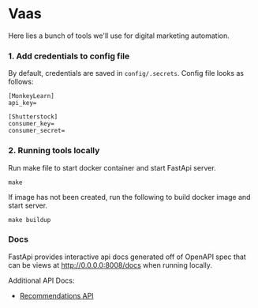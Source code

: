# Vaas
Here lies a bunch of tools we'll use for digital marketing automation.

### 1. Add credentials to config file

By default, credentials are saved in `config/.secrets`. Config file looks as follows:
```
[MonkeyLearn]
api_key=

[Shutterstock]
consumer_key=
consumer_secret=
```

### 2. Running tools locally

Run make file to start docker container and start FastApi server.
```
make
```

If image has not been created, run the following to build docker image and start server.
```
make buildup
```

### Docs
FastApi provides interactive api docs generated off of OpenAPI spec that can be views at http://0.0.0.0:8008/docs when 
running locally. 

Additional API Docs:
* [Recommendations API](app/docs/recommendations.md)
